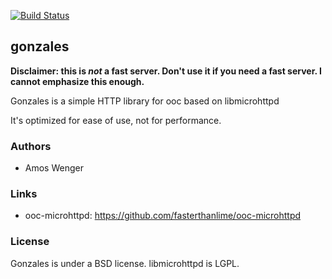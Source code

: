 [![Build Status](https://travis-ci.org/fasterthanlime/gonzales.svg?branch=master)](https://travis-ci.org/fasterthanlime/gonzales)

## gonzales

**Disclaimer: this is *not* a fast server. Don't use it if you need
a fast server. I cannot emphasize this enough.**

Gonzales is a simple HTTP library for ooc based on libmicrohttpd

It's optimized for ease of use, not for performance.

### Authors

  * Amos Wenger
  
### Links

  * ooc-microhttpd: <https://github.com/fasterthanlime/ooc-microhttpd>

### License

Gonzales is under a BSD license. libmicrohttpd is LGPL.

